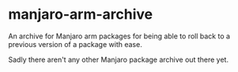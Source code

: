 # manjaro-arm-archive

An archive for Manjaro arm packages for being able to roll back to a previous version of a package with ease.

Sadly there aren't any other Manjaro package archive out there yet.


